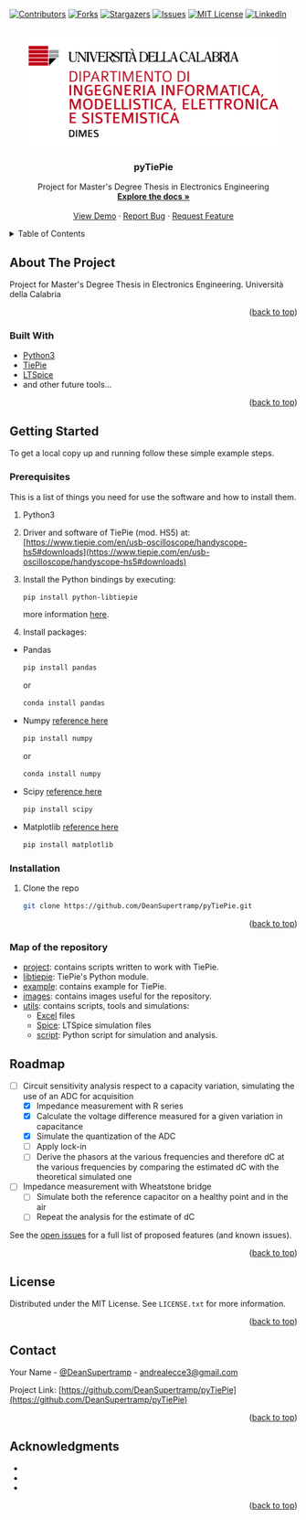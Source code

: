 <div id="top"></div>
<!--
*** Thanks for checking out the Best-README-Template. If you have a suggestion
*** that would make this better, please fork the repo and create a pull request
*** or simply open an issue with the tag "enhancement".
*** Don't forget to give the project a star!
*** Thanks again! Now go create something AMAZING! :D
-->



<!-- PROJECT SHIELDS -->
<!--
*** I'm using markdown "reference style" links for readability.
*** Reference links are enclosed in brackets [ ] instead of parentheses ( ).
*** See the bottom of this document for the declaration of the reference variables
*** for contributors-url, forks-url, etc. This is an optional, concise syntax you may use.
*** https://www.markdownguide.org/basic-syntax/#reference-style-links
-->
[![Contributors][contributors-shield]][contributors-url]
[![Forks][forks-shield]][forks-url]
[![Stargazers][stars-shield]][stars-url]
[![Issues][issues-shield]][issues-url]
[![MIT License][license-shield]][license-url]
[![LinkedIn][linkedin-shield]][linkedin-url]



<!-- PROJECT LOGO -->
<br />
<div align="center">
  <a href="https://github.com/DeanSupertramp/pyTiePie">
    <img src="images/logo_dimes.png" alt="Logo" width="438" height="192">
  </a>

<h3 align="center">pyTiePie</h3>

  <p align="center">
    Project for Master's Degree Thesis in Electronics Engineering
    <br />
    <a href="https://github.com/DeanSupertramp/pyTiePie"><strong>Explore the docs »</strong></a>
    <br />
    <br />
    <a href="https://github.com/DeanSupertramp/pyTiePie">View Demo</a>
    ·
    <a href="https://github.com/DeanSupertramp/pyTiePie/issues">Report Bug</a>
    ·
    <a href="https://github.com/DeanSupertramp/pyTiePie/issues">Request Feature</a>
  </p>
</div>



<!-- TABLE OF CONTENTS -->
<details>
  <summary>Table of Contents</summary>
  <ol>
    <li>
      <a href="#about-the-project">About The Project</a>
      <ul>
        <li><a href="#built-with">Built With</a></li>
      </ul>
    </li>
    <li>
      <a href="#getting-started">Getting Started</a>
      <ul>
        <li><a href="#prerequisites">Prerequisites</a></li>
        <li><a href="#installation">Installation</a></li>
      </ul>
    </li>
    <li><a href="#roadmap">Roadmap</a></li>
    <li><a href="#license">License</a></li>
    <li><a href="#contact">Contact</a></li>
    <li><a href="#acknowledgments">Acknowledgments</a></li>
  </ol>
</details>



<!-- ABOUT THE PROJECT -->
## About The Project

<!-- 
[![Product Name Screen Shot][product-screenshot]](https://example.com) -->

<!-- Here's a blank template to get started: To avoid retyping too much info. Do a search and replace with your text editor for the following: `DeanSupertramp`, `pyTiePie`, `DeanSupertramp`, `andrea-alecce`, `gmail`, `andrealecce3`, `project_title`, `project_description` -->

Project for Master's Degree Thesis in Electronics Engineering.
Università della Calabria


<p align="right">(<a href="#top">back to top</a>)</p>



### Built With

<!-- * [Next.js](https://nextjs.org/)
* [React.js](https://reactjs.org/)
* [Vue.js](https://vuejs.org/)
* [Angular](https://angular.io/)
* [Svelte](https://svelte.dev/)
* [Laravel](https://laravel.com)
* [Bootstrap](https://getbootstrap.com)
* [JQuery](https://jquery.com) -->


* [Python3](https://www.python.org/)
* [TiePie](https://www.tiepie.com/en)
* [LTSpice](https://www.analog.com/en/design-center/design-tools-and-calculators/ltspice-simulator.html)
* and other future tools...

<p align="right">(<a href="#top">back to top</a>)</p>



<!-- GETTING STARTED -->
## Getting Started
To get a local copy up and running follow these simple example steps.

### Prerequisites

This is a list of things you need for use the software and how to install them.
1. Python3
2. Driver and software of TiePie (mod. HS5) at: [https://www.tiepie.com/en/usb-oscilloscope/handyscope-hs5#downloads](https://www.tiepie.com/en/usb-oscilloscope/handyscope-hs5#downloads)
3. Install the Python bindings by executing: 
    ```sh
    pip install python-libtiepie
    ```
    more information [here](https://www.tiepie.com/en/libtiepie-sdk/python).

4. Install packages:
  * Pandas
    ```sh
    pip install pandas
    ```
    or
    ```sh
    conda install pandas
    ```
  * Numpy [reference here](https://numpy.org/install/)
    ```sh
    pip install numpy
    ```
    or
    ```sh
    conda install numpy
    ```
  * Scipy [reference here](https://scipy.org/install/)
    ```sh
    pip install scipy
    ```
  * Matplotlib [reference here](https://matplotlib.org/stable/users/installing/index.html)
    ```sh
    pip install matplotlib
    ```

### Installation

1. Clone the repo
   ```sh
   git clone https://github.com/DeanSupertramp/pyTiePie.git
   ```

<p align="right">(<a href="#top">back to top</a>)</p>

### Map of the repository
* [project](https://github.com/DeanSupertramp/pyTiePie/tree/main/project): contains scripts written to work with TiePie.
* [libtiepie](https://github.com/DeanSupertramp/pyTiePie/tree/main/libtiepie): TiePie's Python module.
* [example](https://github.com/DeanSupertramp/pyTiePie/tree/main/examples): contains example for TiePie.
* [images](https://github.com/DeanSupertramp/pyTiePie/tree/main/images): contains images useful for the repository.
* [utils](https://github.com/DeanSupertramp/pyTiePie/tree/main/utils): contains scripts, tools and simulations:
  * [Excel](https://github.com/DeanSupertramp/pyTiePie/tree/main/utils/Excell) files
  * [Spice](https://github.com/DeanSupertramp/pyTiePie/tree/main/utils/Spice_Circuit): LTSpice simulation files
  * [script](https://github.com/DeanSupertramp/pyTiePie/tree/main/utils/script): Python script for simulation and analysis.  

<!-- USAGE EXAMPLES -->
<!-- ## Usage

Use this space to show useful examples of how a project can be used. Additional screenshots, code examples and demos work well in this space. You may also link to more resources.

_For more examples, please refer to the [Documentation](https://example.com)_

<p align="right">(<a href="#top">back to top</a>)</p>
 -->


<!-- ROADMAP -->
## Roadmap

- [ ] Circuit sensitivity analysis respect to a capacity variation, simulating the use of an ADC for acquisition
  - [x] Impedance measurement with R series
  - [x] Calculate the voltage difference measured for a given variation in capacitance
  - [x] Simulate the quantization of the ADC
  - [ ] Apply lock-in
  - [ ] Derive the phasors at the various frequencies and therefore dC at the various frequencies by comparing the estimated dC with the theoretical simulated one
- [ ] Impedance measurement with Wheatstone bridge
  - [ ] Simulate both the reference capacitor on a healthy point and in the air
  - [ ] Repeat the analysis for the estimate of dC

See the [open issues](https://github.com/DeanSupertramp/pyTiePie/issues) for a full list of proposed features (and known issues).

<p align="right">(<a href="#top">back to top</a>)</p>



<!-- CONTRIBUTING -->
<!-- ## Contributing

Contributions are what make the open source community such an amazing place to learn, inspire, and create. Any contributions you make are **greatly appreciated**.

If you have a suggestion that would make this better, please fork the repo and create a pull request. You can also simply open an issue with the tag "enhancement".
Don't forget to give the project a star! Thanks again!

1. Fork the Project
2. Create your Feature Branch (`git checkout -b feature/AmazingFeature`)
3. Commit your Changes (`git commit -m 'Add some AmazingFeature'`)
4. Push to the Branch (`git push origin feature/AmazingFeature`)
5. Open a Pull Request

<p align="right">(<a href="#top">back to top</a>)</p>
 -->


<!-- LICENSE -->
## License

Distributed under the MIT License. See `LICENSE.txt` for more information.

<p align="right">(<a href="#top">back to top</a>)</p>



<!-- CONTACT -->
## Contact

Your Name - [@DeanSupertramp](https://twitter.com/DeanSupertramp) - andrealecce3@gmail.com

Project Link: [https://github.com/DeanSupertramp/pyTiePie](https://github.com/DeanSupertramp/pyTiePie)

<p align="right">(<a href="#top">back to top</a>)</p>



<!-- ACKNOWLEDGMENTS -->
## Acknowledgments

* []()
* []()
* []()

<p align="right">(<a href="#top">back to top</a>)</p>



<!-- MARKDOWN LINKS & IMAGES -->
<!-- https://www.markdownguide.org/basic-syntax/#reference-style-links -->
[contributors-shield]: https://img.shields.io/github/contributors/DeanSupertramp/pyTiePie.svg?style=for-the-badge
[contributors-url]: https://github.com/DeanSupertramp/pyTiePie/graphs/contributors
[forks-shield]: https://img.shields.io/github/forks/DeanSupertramp/pyTiePie.svg?style=for-the-badge
[forks-url]: https://github.com/DeanSupertramp/pyTiePie/network/members
[stars-shield]: https://img.shields.io/github/stars/DeanSupertramp/pyTiePie.svg?style=for-the-badge
[stars-url]: https://github.com/DeanSupertramp/pyTiePie/stargazers
[issues-shield]: https://img.shields.io/github/issues/DeanSupertramp/pyTiePie.svg?style=for-the-badge
[issues-url]: https://github.com/DeanSupertramp/pyTiePie/issues
[license-shield]: https://img.shields.io/github/license/DeanSupertramp/pyTiePie.svg?style=for-the-badge
[license-url]: https://github.com/DeanSupertramp/pyTiePie/blob/master/LICENSE.txt
[linkedin-shield]: https://img.shields.io/badge/-LinkedIn-black.svg?style=for-the-badge&logo=linkedin&colorB=555
[linkedin-url]: https://linkedin.com/in/andrea-alecce
[product-screenshot]: images/screenshot.png
